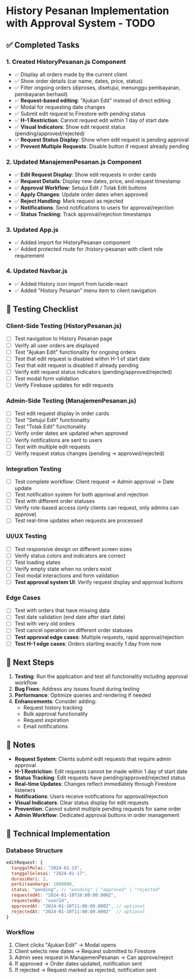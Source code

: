 # History Pesanan Implementation with Approval System - TODO

## ✅ Completed Tasks

### 1. Created HistoryPesanan.js Component
- ✅ Display all orders made by the current client
- ✅ Show order details (car name, dates, price, status)
- ✅ Filter ongoing orders (diproses, disetujui, menunggu pembayaran, pembayaran berhasil)
- ✅ **Request-based editing**: "Ajukan Edit" instead of direct editing
- ✅ Modal for requesting date changes
- ✅ Submit edit request to Firestore with pending status
- ✅ **H-1 Restriction**: Cannot request edit within 1 day of start date
- ✅ **Visual Indicators**: Show edit request status (pending/approved/rejected)
- ✅ **Request Status Display**: Show when edit request is pending approval
- ✅ **Prevent Multiple Requests**: Disable button if request already pending

### 2. Updated ManajemenPesanan.js Component
- ✅ **Edit Request Display**: Show edit requests in order cards
- ✅ **Request Details**: Display new dates, price, and request timestamp
- ✅ **Approval Workflow**: Setujui Edit / Tolak Edit buttons
- ✅ **Apply Changes**: Update order dates when approved
- ✅ **Reject Handling**: Mark request as rejected
- ✅ **Notifications**: Send notifications to users for approval/rejection
- ✅ **Status Tracking**: Track approval/rejection timestamps

### 3. Updated App.js
- ✅ Added import for HistoryPesanan component
- ✅ Added protected route for /history-pesanan with client role requirement

### 4. Updated Navbar.js
- ✅ Added History icon import from lucide-react
- ✅ Added "History Pesanan" menu item to client navigation

## 🧪 Testing Checklist

### Client-Side Testing (HistoryPesanan.js)
- [ ] Test navigation to History Pesanan page
- [ ] Verify all user orders are displayed
- [ ] Test "Ajukan Edit" functionality for ongoing orders
- [ ] Test that edit request is disabled within H-1 of start date
- [ ] Test that edit request is disabled if already pending
- [ ] Verify edit request status indicators (pending/approved/rejected)
- [ ] Test modal form validation
- [ ] Verify Firebase updates for edit requests

### Admin-Side Testing (ManajemenPesanan.js)
- [ ] Test edit request display in order cards
- [ ] Test "Setujui Edit" functionality
- [ ] Test "Tolak Edit" functionality
- [ ] Verify order dates are updated when approved
- [ ] Verify notifications are sent to users
- [ ] Test with multiple edit requests
- [ ] Verify request status changes (pending → approved/rejected)

### Integration Testing
- [ ] Test complete workflow: Client request → Admin approval → Date update
- [ ] Test notification system for both approval and rejection
- [ ] Test with different order statuses
- [ ] Verify role-based access (only clients can request, only admins can approve)
- [ ] Test real-time updates when requests are processed

### UI/UX Testing
- [ ] Test responsive design on different screen sizes
- [ ] Verify status colors and indicators are correct
- [ ] Test loading states
- [ ] Verify empty state when no orders exist
- [ ] Test modal interactions and form validation
- [ ] **Test approval system UI**: Verify request display and approval buttons

### Edge Cases
- [ ] Test with orders that have missing data
- [ ] Test date validation (end date after start date)
- [ ] Test with very old orders
- [ ] Test cancel operation on different order statuses
- [ ] **Test approval edge cases**: Multiple requests, rapid approval/rejection
- [ ] **Test H-1 edge cases**: Orders starting exactly 1 day from now

## 🚀 Next Steps

1. **Testing**: Run the application and test all functionality including approval workflow
2. **Bug Fixes**: Address any issues found during testing
3. **Performance**: Optimize queries and rendering if needed
4. **Enhancements**: Consider adding:
   - Request history tracking
   - Bulk approval functionality
   - Request expiration
   - Email notifications

## 📝 Notes

- **Request System**: Clients submit edit requests that require admin approval
- **H-1 Restriction**: Edit requests cannot be made within 1 day of start date
- **Status Tracking**: Edit requests have pending/approved/rejected status
- **Real-time Updates**: Changes reflect immediately through Firestore listeners
- **Notifications**: Users receive notifications for approval/rejection
- **Visual Indicators**: Clear status display for edit requests
- **Prevention**: Cannot submit multiple pending requests for same order
- **Admin Workflow**: Dedicated approval buttons in order management

## 🔧 Technical Implementation

### Database Structure
```javascript
editRequest: {
  tanggalMulai: "2024-01-15",
  tanggalSelesai: "2024-01-17",
  durasiHari: 2,
  perkiraanHarga: 1000000,
  status: "pending", // "pending" | "approved" | "rejected"
  requestedAt: "2024-01-10T10:00:00.000Z",
  requestedBy: "userId",
  approvedAt: "2024-01-10T11:00:00.000Z", // optional
  rejectedAt: "2024-01-10T11:00:00.000Z"  // optional
}
```

### Workflow
1. Client clicks "Ajukan Edit" → Modal opens
2. Client selects new dates → Request submitted to Firestore
3. Admin sees request in ManajemenPesanan → Can approve/reject
4. If approved → Order dates updated, notification sent
5. If rejected → Request marked as rejected, notification sent
